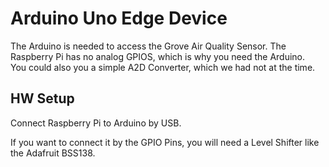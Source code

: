 # Arduino Uno Edge Device

The Arduino is needed to access the Grove Air Quality Sensor. The Raspberry Pi has no analog GPIOS, which is why you need the Arduino.  
You could also you a simple A2D Converter, which we had not at the time.

## HW Setup
Connect Raspberry Pi to Arduino by USB.

If you want to connect it by the GPIO Pins, you will need a Level Shifter like the Adafruit BSS138.